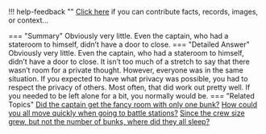 !!! help-feedback ""
    <a href="/feedback/" data-feedback-link>Click here</a>
    if you can contribute facts, records, images, or context…

<a id="summary"></a>
=== "Summary"
    Obviously very little. Even the captain, who had a stateroom to himself, didn’t have a door to close.
=== "Detailed Answer"
    Obviously very little. Even the captain, who had a stateroom to himself, didn’t have a door to close. It isn’t too much of a stretch to say that there wasn’t room for a private thought. However, everyone was in the same situation. If you expected to have what privacy was possible, you had to respect the privacy of others. Most often, that did work out pretty well. If you needed to be left alone for a bit, you normally would be.
=== "Related Topics"
    [Did the captain get the fancy room with only one bunk?](did-the-captain-get-the-fancy-room-with-only-one-bunk.md#summary)
    [How could you all move quickly when going to battle stations?](how-could-you-all-move-quickly-when-going-to-battle-stations.md#summary)
    [Since the crew size grew, but not the number of bunks, where did they all sleep?](since-the-crew-size-grew-but-not-the-number-of-bunks-where-did-they-all-sleep.md#summary)
